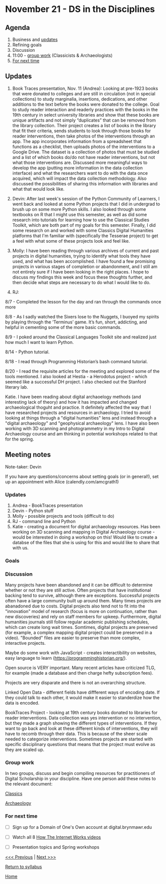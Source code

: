 # November 21 - DS in the Disciplines

## Agenda
1. Business and [updates](#updates)
2. Refining goals
3. Discussion
4. 11:00 - [group work](#group-work) (Classicists & Archaeologists)
5. [For next time](#for-next-time)

## Updates
1. Book Traces presentation, Nov. 11 (Andrea):
  Looking at pre-1923 books that were donated to colleges and are still in circulation (not in special collections) to study marginalia, insertions, dedications, and other additions to the text before the books were donated to the college.  Goal to study reader interaction and readerly practices with the books in the 19th century in select university libraries and show that these books are unique artifacts and not simply “duplicates” that can be removed from the library collection.  Their project creates a list of books in the library that fit their criteria, sends students to look through those books for reader interventions, then take photos of the interventions through an app.  The app incorporates information from a spreadsheet that functions as a checklist, then uploads photos of the interventions to a Google Drive.  The dataset is a collection of photos that must be studied and a list of which books do/do not have reader interventions, but not what those interventions are.  Discussed more meaningful ways to develop the app (putting more information in the data collection interface) and what the researchers want to do with the data once acquired, which will impact the data collection methodology.  Also discussed the possibilities of sharing this information with libraries and what that would look like.
  
2. Devin: After last week's session of the Python Community of Learners, I went back and looked at some Python projects that I did in undergrad to brush up on some more Python skills. I also looked through some textbooks on R that I might use this semester, as well as did some research into tutorials for learning how to use the Classical Studies Toolkit, which are both part of my goals for this semester. Finally, I did some research on and worked with some Classics Digital Humanities platforms that I'm familiar with (specifically the Tesserae project) to get a feel with what some of these projects look and feel like.

3. Molly: I have been reading through various archives of current and past projects in digital humanities, trying to identify what tools they have used, and what has been accomplished. I have found a few promising projects in various stages of completion or abandonment, and I still am not entirely sure if I have been looking in the right places. I hope to discuss my findings this week and focus these thoughts further, and then decide what steps are necessary to do what I would like to do. 

4. RJ: 

8/7 - Completed the lesson for the day and ran through the commands once more

8/8 - As I sadly watched the Sixers lose to the Nuggets, I buoyed my spirits by playing through the ‘Terminus’ game. It’s fun, short, addicting, and helpful in cementing some of the more basic commands.

8/9 - I poked around the Classical Languages Toolkit site and realized just how much I want to learn Python.

8/14 - Python tutorial. 

8/18 - I read through Programming Historian’s bash command tutorial.

8/20 - I read the requisite articles for the meeting and explored some of the tools mentioned. I also looked at Hestia - a Herodotus project - which seemed like a successful DH project. I also checked out the Stanford literary lab.

Katie. I have been reading about digital archaoelogy methods (and interesting lack of theory) and how it has impacted and changed archaeological thoguht and practice. It definitely affected the way that I have researched projects and resources in archaeology. I tried to avoid looking at things through a "digital humanities" lens and instead through a "digital archaeology" and "geophysical archaeology" lens. I have also been working with 3D scanning and photogrammetry in my Intro to Digital Archaeology course and am thinking in potential workshops related to that for the spring. 


## Meeting notes

Note-taker: Devin

If you have any questions/concerns about setting goals (or in general!), set up an appointment with Alice (calendly.com/amcgrath1)

### Updates

1. Andrea - BookTraces presentation
2. Devin - Python stuff
3. Molly - possible projects and tools (difficult to do)
4. RJ - command line and Python
5. Katie - creating a document for digital archaeology resources. Has been working on 3D scanning and mapping in Digital Archaeology course - would be interested in doing a workshop on this! Would like to create a databse of the files that she is using for this and would like to share that with us.


### Goals


### Discussion

Many projects have been abandoned and it can be difficult to determine whether or not they are still active. Often projects that have institutional backing tend to survive, although there are exceptions. Successful projects often have a large community built up around them. Many times projects are abanadoned due to costs. Digital projects also tend not to fit into the "innovation" model of research (focus is more on continuation, rather than new discoveries) and rely on staff members for upkeep. Furthermore, digital humanities journals still follow regular academic publishing schedules, which can create long wait times. Somtimes, digital projects are preserved (for example, a complex mapping digital project could be preserved in a video). "Bounded" files are easier to preserve than more complex, interactive projects.  

Maybe do some work with JavaScript - creates interactibility on websites, easy language to learn (https://programminghistorian.org/).

Open source is VERY important. Many recent articles have criticized TLG, for example (made a database and then charge hefty subscription fees).

Projects are very disparate and there is not an overarching structure.

Linked Open Data - different fields have diffferent ways of encoding date. If they could talk to each other, it would make it easier to standerdize how the data is encoded.


BookTraces Project - looking at 19th century books donated to libraries for reader interventions. Data collection was yes intervention or no intervention, but they made a graph showing the different types of interventions. If they want to go back and look at these different kinds of interventions, they will have to recomb through their data. This is because of the sheer scale needed to categorize interventions. Sometimes projects are started with specific disciplinary questions that means that the project must evolve as they are scaled up.



### Group work
In two groups, discuss and begin compiling resources for practitioners of Digital Scholarship in your discipline. Have one person add these notes to the relevant document:

[Classics](/resources/classics.md)

[Archaeology](/resources/archaeology.md)

### For next time
- [ ] Sign up for a Domain of One's Own account at digital.brynmawr.edu
- [ ] Watch all 8 [How The Internet Works videos](https://www.youtube.com/playlist?list=PLzdnOPI1iJNfMRZm5DDxco3UdsFegvuB7)
- [ ] Presentation topics and Spring workshops


[<<< Previous](/sessions/11-7-command.md) | [Next >>>](/sessions/12-5-html.md)

[Return to syllabus](/syllabus.md)

[Home](/README.md)
